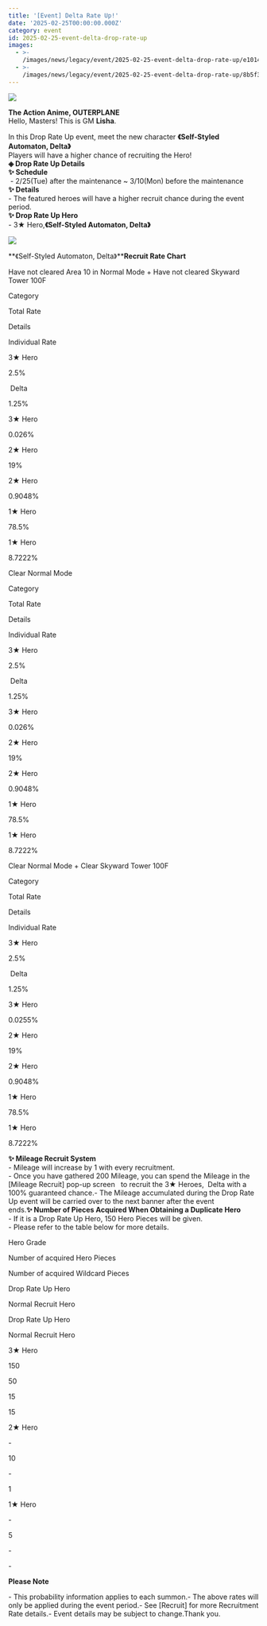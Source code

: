 ```yaml
---
title: '[Event] Delta Rate Up!'
date: '2025-02-25T00:00:00.000Z'
category: event
id: 2025-02-25-event-delta-drop-rate-up
images:
  - >-
    /images/news/legacy/event/2025-02-25-event-delta-drop-rate-up/e10142f4a3ed4affb904a1f11272d114.webp
  - >-
    /images/news/legacy/event/2025-02-25-event-delta-drop-rate-up/8b5f3da858da411cbe0d38ced525451f.webp
---
```


![](/images/news/legacy/event/2025-02-25-event-delta-drop-rate-up/e10142f4a3ed4affb904a1f11272d114.webp)  
  

**The Action Anime, OUTERPLANE**  
Hello, Masters! This is GM **Lisha**.  
  
In this Drop Rate Up event, meet the new character **《Self-Styled Automaton, Delta》**  
Players will have a higher chance of recruiting the Hero!  
**◈ Drop Rate Up Details**  
**✨ Schedule**  
 - 2/25(Tue) after the maintenance ~ 3/10(Mon) before the maintenance  
**✨ Details**  
\- The featured heroes will have a higher recruit chance during the event period.  
**✨ Drop Rate Up Hero**  
\- 3★ Hero,**《Self-Styled Automaton, Delta》**

![](/images/news/legacy/event/2025-02-25-event-delta-drop-rate-up/8b5f3da858da411cbe0d38ced525451f.webp)  
  

**《Self-Styled Automaton, Delta》****Recruit Rate Chart**

Have not cleared Area 10 in Normal Mode + Have not cleared Skyward Tower 100F 

Category

Total Rate

Details

Individual Rate

3★ Hero

2.5%

 Delta  

1.25%

3★ Hero

0.026%  

2★ Hero

19%

2★ Hero

0.9048%  

1★ Hero

78.5%

1★ Hero

8.7222%  

Clear Normal Mode 

Category

Total Rate

Details

Individual Rate

3★ Hero

2.5%

 Delta  

1.25%

3★ Hero

0.026%  

2★ Hero

19%

2★ Hero

0.9048%  

1★ Hero

78.5%

1★ Hero

8.7222%  

  
Clear Normal Mode + Clear Skyward Tower 100F 

Category

Total Rate

Details

Individual Rate

3★ Hero

2.5%

 Delta  

1.25%  

3★ Hero

0.0255%  

2★ Hero

19%

2★ Hero

0.9048%  

1★ Hero

78.5%

1★ Hero

8.7222%  

**✨ Mileage Recruit System**  
\- Mileage will increase by 1 with every recruitment.  
\- Once you have gathered 200 Mileage, you can spend the Mileage in the \[Mileage Recruit\] pop-up screen   to recruit the 3★ Heroes,  Delta with a 100% guaranteed chance.- The Mileage accumulated during the Drop Rate Up event will be carried over to the next banner after the event ends.**✨ Number of Pieces Acquired When Obtaining a Duplicate Hero**  
\- If it is a Drop Rate Up Hero, 150 Hero Pieces will be given.  
\- Please refer to the table below for more details. 

Hero Grade

Number of acquired Hero Pieces

Number of acquired Wildcard Pieces

Drop Rate Up Hero

Normal Recruit Hero

Drop Rate Up Hero

Normal Recruit Hero

3★ Hero

150

50

15

15

2★ Hero

\-

10

\-

1

1★ Hero

\-

5

\-

\-

**Please Note**  
  
\- This probability information applies to each summon.- The above rates will only be applied during the event period.- See \[Recruit\] for more Recruitment Rate details.- Event details may be subject to change.Thank you.
